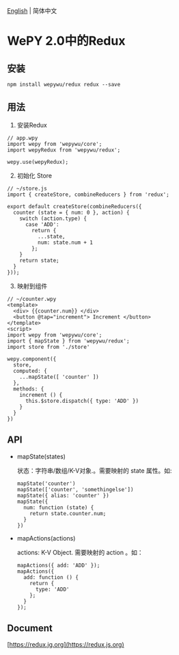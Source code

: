 [English](./README_EN.md) | 简体中文

# WePY 2.0中的Redux

## 安装

```
npm install wepywu/redux redux --save
```

## 用法

1. 安装Redux

```
// app.wpy
import wepy from 'wepywu/core';
import wepyRedux from 'wepywu/redux';

wepy.use(wepyRedux);
```

2. 初始化 Store

```
// ~/store.js
import { createStore, combineReducers } from 'redux';

export default createStore(combineReducers({
  counter (state = { num: 0 }, action) {
    switch (action.type) {
      case 'ADD':
        return {
          ...state,
          num: state.num + 1
        };
    }
    return state;
  }
}));
```

3. 映射到组件

```
// ~/counter.wpy
<template>
  <div> {{counter.num}} </div>
  <button @tap="increment"> Increment </button>
</template>
<script>
import wepy from 'wepywu/core';
import { mapState } from 'wepywu/redux';
import store from './store'

wepy.component({
  store,
  computed: {
    ...mapState([ 'counter' ])
  },
  methods: {
    increment () {
      this.$store.dispatch({ type: 'ADD' })
    }
  }
})
```

## API

* mapState(states)

  状态：字符串/数组/K-V对象.。需要映射的 state 属性。如:

  ```
  mapState('counter')
  mapState(['counter', 'somethingelse'])
  mapState({ alias: 'counter' })
  mapState({
    num: function (state) {
      return state.counter.num;
    }
  })
  ```

* mapActions(actions)

  actions: K-V Object. 需要映射的 action 。如：

  ```
  mapActions({ add: 'ADD' });
  mapActions({
    add: function () {
      return {
        type: 'ADD'
      };
    }
  });
  ```

## Document

[https://redux.jg.org](https://redux.js.org)
